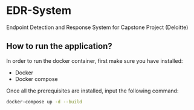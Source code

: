 # EDR-System
Endpoint Detection and Response System for Capstone Project (Deloitte)

## How to run the application?
In order to run the docker container, first make sure you have installed:
- Docker
- Docker compose

Once all the prerequisites are installed, input the following command:
```bash
docker-compose up -d --build
```
